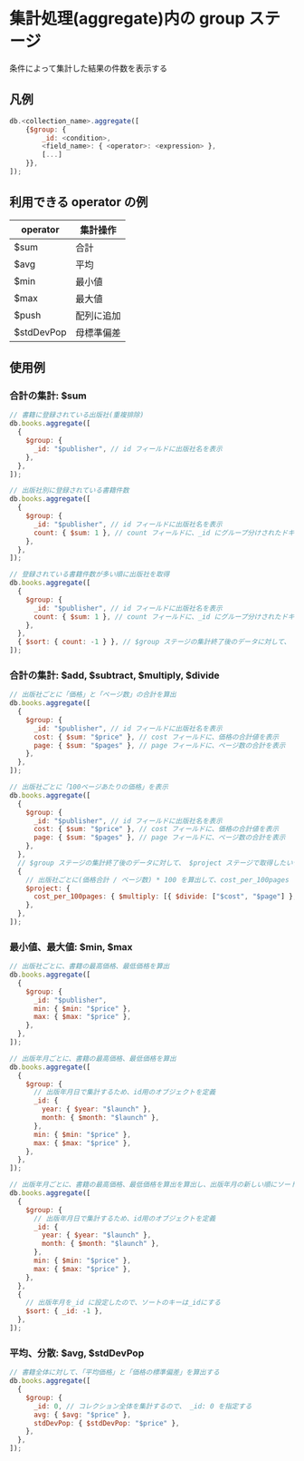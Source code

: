 # 集計処理(aggregate)内の group ステージ

条件によって集計した結果の件数を表示する

## 凡例

```js
db.<collection_name>.aggregate([
	{$group: {
		_id: <condition>,
		<field_name>: { <operator>: <expression> },
		[...]
	}},
]);
```

## 利用できる operator の例

| operator   | 集計操作   |
| ---------- | ---------- |
| $sum       | 合計       |
| $avg       | 平均       |
| $min       | 最小値     |
| $max       | 最大値     |
| $push      | 配列に追加 |
| $stdDevPop | 母標準偏差 |

## 使用例

### 合計の集計: $sum

```js
// 書籍に登録されている出版社(重複排除)
db.books.aggregate([
  {
    $group: {
      _id: "$publisher", // id フィールドに出版社名を表示
    },
  },
]);
```

```js
// 出版社別に登録されている書籍件数
db.books.aggregate([
  {
    $group: {
      _id: "$publisher", // id フィールドに出版社名を表示
      count: { $sum: 1 }, // count フィールドに、_id にグループ分けされたドキュメントの件数を表示
    },
  },
]);
```

```js
// 登録されている書籍件数が多い順に出版社を取得
db.books.aggregate([
  {
    $group: {
      _id: "$publisher", // id フィールドに出版社名を表示
      count: { $sum: 1 }, // count フィールドに、_id にグループ分けされたドキュメントの件数を表示
    },
  },
  { $sort: { count: -1 } }, // $group ステージの集計終了後のデータに対して、 count フィールドの件数順に並べ替え
]);
```

### 合計の集計: $add, $subtract, $multiply, $divide

```js
// 出版社ごとに「価格」と「ページ数」の合計を算出
db.books.aggregate([
  {
    $group: {
      _id: "$publisher", // id フィールドに出版社名を表示
      cost: { $sum: "$price" }, // cost フィールドに、価格の合計値を表示
      page: { $sum: "$pages" }, // page フィールドに、ページ数の合計を表示
    },
  },
]);
```

```js
// 出版社ごとに「100ページあたりの価格」を表示
db.books.aggregate([
  {
    $group: {
      _id: "$publisher", // id フィールドに出版社名を表示
      cost: { $sum: "$price" }, // cost フィールドに、価格の合計値を表示
      page: { $sum: "$pages" }, // page フィールドに、ページ数の合計を表示
    },
  },
  // $group ステージの集計終了後のデータに対して、 $project ステージで取得したいデータを成形する
  {
    // 出版社ごとに(価格合計 / ページ数) * 100 を算出して、cost_per_100pages フィールドに表示
    $project: {
      cost_per_100pages: { $multiply: [{ $divide: ["$cost", "$page"] }, 100] },
    },
  },
]);
```

### 最小値、最大値: $min, $max

```js
// 出版社ごとに、書籍の最高価格、最低価格を算出
db.books.aggregate([
  {
    $group: {
      _id: "$publisher",
      min: { $min: "$price" },
      max: { $max: "$price" },
    },
  },
]);
```

```js
// 出版年月ごとに、書籍の最高価格、最低価格を算出
db.books.aggregate([
  {
    $group: {
      // 出版年月日で集計するため、id用のオブジェクトを定義
      _id: {
        year: { $year: "$launch" },
        month: { $month: "$launch" },
      },
      min: { $min: "$price" },
      max: { $max: "$price" },
    },
  },
]);
```

```js
// 出版年月ごとに、書籍の最高価格、最低価格を算出を算出し、出版年月の新しい順にソートして表示
db.books.aggregate([
  {
    $group: {
      // 出版年月日で集計するため、id用のオブジェクトを定義
      _id: {
        year: { $year: "$launch" },
        month: { $month: "$launch" },
      },
      min: { $min: "$price" },
      max: { $max: "$price" },
    },
  },
  {
    // 出版年月を_id に設定したので、ソートのキーは_idにする
    $sort: { _id: -1 },
  },
]);
```

### 平均、分散: $avg, $stdDevPop

```js
// 書籍全体に対して、「平均価格」と「価格の標準偏差」を算出する
db.books.aggregate([
  {
    $group: {
      _id: 0, // コレクション全体を集計するので、 _id: 0 を指定する
      avg: { $avg: "$price" },
      stdDevPop: { $stdDevPop: "$price" },
    },
  },
]);
```
